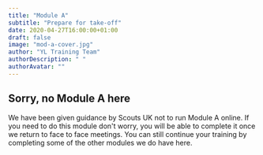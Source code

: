 ```yaml
---
title: "Module A"
subtitle: "Prepare for take-off"
date: 2020-04-27T16:00:00+01:00
draft: false
image: "mod-a-cover.jpg"
author: "YL Training Team"
authorDescription: " "
authorAvatar: ""
---
```


## Sorry, no Module A here

We have been given guidance by Scouts UK not to run Module A online. If you need to do this module don't worry, you will be able to complete it once we return to face to face meetings. You can still continue your training by completing some of the other modules we do have here.
